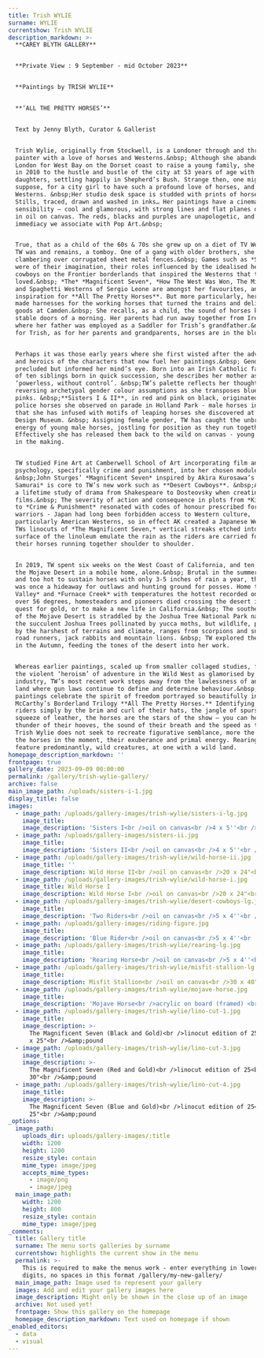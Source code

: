 ```yaml
---
title: Trish WYLIE
surname: WYLIE
currentshow: Trish WYLIE
description_markdown: >-
  **CAREY BLYTH GALLERY**


  **Private View : 9 September - mid October 2023**


  **Paintings by TRISH WYLIE**


  **‘ALL THE PRETTY HORSES’**


  Text by Jenny Blyth, Curator & Gallerist


  Trish Wylie, originally from Stockwell, is a Londoner through and through, a
  painter with a love of horses and Westerns.&nbsp; Although she abandoned
  London for West Bay on the Dorset coast to raise a young family, she returned
  in 2010 to the hustle and bustle of the city at 53 years of age with two
  daughters, settling happily in Shepherd’s Bush. Strange then, one might
  suppose, for a city girl to have such a profound love of horses, and more so
  Westerns. &nbsp;Her studio desk space is studded with prints of horses - Film
  Stills, traced, drawn and washed in inks… Her paintings have a cinematic
  sensibility – cool and glamorous, with strong lines and flat planes of colour
  in oil on canvas. The reds, blacks and purples are unapologetic, and lend an
  immediacy we associate with Pop Art.&nbsp;


  True, that as a child of the 60s & 70s she grew up on a diet of TV Westerns.
  TW was and remains, a tomboy. One of a gang with older brothers, she recalls
  clambering over corrugated sheet metal fences.&nbsp; Games such as *Stallions*
  were of their imagination, their roles influenced by the idealised heroics of
  cowboys on the Frontier borderlands that inspired the Westerns that they
  loved.&nbsp; *The* *Magnificent Seven*, *How The West Was Won, The Misfits*
  and Spaghetti Westerns of Sergio Leone are amongst her favourites, and
  inspiration for **All The Pretty Horses**. But more particularly, her father
  made harnesses for the working horses that turned the trains and delivered
  goods at Camden.&nbsp; She recalls, as a child, the sound of horses kicking
  stable doors of a morning. Her parents had run away together from Ireland
  where her father was employed as a Saddler for Trish’s grandfather.&nbsp; So
  for Trish, as for her parents and grandparents, horses are in the blood.&nbsp;


  Perhaps it was those early years where she first wisted after the adventure
  and heroics of the characters that now fuel her paintings.&nbsp; Gender
  precluded but informed her mind’s eye. Born into an Irish Catholic family, one
  of ten siblings born in quick succession, she describes her mother as
  ‘powerless, without control’. &nbsp;TW’s palette reflects her thoughts,
  reversing archetypal gender colour assumptions as she transposes blues with
  pinks. &nbsp;**Sisters I & II**, in red and pink on black, originated from
  police horses she observed on parade in Holland Park - male horses in reality
  that she has infused with motifs of leaping horses she discovered at the
  Design Museum. &nbsp; Assigning female gender, TW has caught the unbridled
  energy of young male horses, jostling for position as they run together.
  Effectively she has released them back to the wild on canvas - young stallions
  in the making.


  TW studied Fine Art at Camberwell School of Art incorporating film and
  psychology, specifically crime and punishment, into her chosen modules.
  &nbsp;John Sturges’ *Magnificent Seven* inspired by Akira Kurosawa’s *Seven
  Samurai* is core to TW’s new work such as **Desert Cowboys**. &nbsp;AK drew on
  a lifetime study of drama from Shakespeare to Dosteovsky when creating his
  films.&nbsp; The severity of action and consequence in plots from *King Lear*
  to *Crime & Punishment* resonated with codes of honour prescribed for Samurai
  warriors - Japan had long been forbidden access to Western culture,
  particularly American Westerns, so in effect AK created a Japanese Western. In
  TWs linocuts of *The Magnificent Seven,* vertical streaks etched into the
  surface of the linoleum emulate the rain as the riders are carried forward by
  their horses running together shoulder to shoulder.


  In 2019, TW spent six weeks on the West Coast of California, and ten days in
  the Mojave Desert in a mobile home, alone.&nbsp; Brutal in the summer months,
  and too hot to sustain horses with only 3-5 inches of rain a year, the desert
  was once a hideaway for outlaws and hunting ground for posses. Home to *Death
  Valley* and *Furnace Creek* with temperatures the hottest recorded on Earth at
  over 56 degrees, homesteaders and pioneers died crossing the desert in their
  quest for gold, or to make a new life in California.&nbsp; The southern region
  of the Mojave Desert is straddled by the Joshua Tree National Park named after
  the succulent Joshua Trees pollinated by yucca moths, but wildlife, prescribed
  by the harshest of terrains and climate, ranges from scorpions and snakes to
  road runners, jack rabbits and mountain lions. &nbsp; TW explored the Mojave
  in the Autumn, feeding the tones of the desert into her work.


  Whereas earlier paintings, scaled up from smaller collaged studies, featured
  the violent ‘heroism’ of adventure in the Wild West as glamorised by the film
  industry, TW’s most recent work steps away from the lawlessness of an untamed
  land where gun laws continue to define and determine behaviour.&nbsp; Her new
  paintings celebrate the spirit of freedom portrayed so beautifully in Cormac
  McCarthy’s Borderland Trilogy **All The Pretty Horses.** Identifying the
  riders simply by the brim and curl of their hats, the jangle of spurs and the
  squeeze of leather, the horses are the stars of the show – you can hear the
  thunder of their hooves, the sound of their breath and the speed as they run.
  Trish Wylie does not seek to recreate figurative semblance, more the spirit of
  the horses in the moment, their exuberance and primal energy. Rearing horses
  feature predominantly, wild creatures, at one with a wild land.
homepage_description_markdown: ''
frontpage: true
gallery_date: 2023-09-09 00:00:00
permalink: /gallery/trish-wylie-gallery/
archive: false
main_image_path: /uploads/sisters-i-1.jpg
display_title: false
images:
  - image_path: /uploads/gallery-images/trish-wylie/sisters-i-lg.jpg
    image_title:
    image_description: 'Sisters I<br />oil on canvas<br />4 x 5''<br />&amp;pound '
  - image_path: /uploads/gallery-images/sisters-ii.jpg
    image_title:
    image_description: 'Sisters II<br />oil on canvas<br />4 x 5''<br />&amp;pound '
  - image_path: /uploads/gallery-images/trish-wylie/wild-horse-ii.jpg
    image_title: ''
    image_description: Wild Horse II<br />oil on canvas<br />20 x 24"<br
  - image_path: /uploads/gallery-images/trish-wylie/wild-horse-i.jpg
    image_title: Wild Horse I
    image_description: Wild Horse I<br />oil on canvas<br />20 x 24"<br
  - image_path: /uploads/gallery-images/trish-wylie/desert-cowboys-lg.jpg
    image_title:
    image_description: 'Two Riders<br />oil on canvas<br />5 x 4''<br />&amp;pound '
  - image_path: /uploads/gallery-images/riding-figure.jpg
    image_title:
    image_description: 'Blue Rider<br />oil on canvas<br />5 x 4''<br '
  - image_path: /uploads/gallery-images/trish-wylie/rearing-lg.jpg
    image_title:
    image_description: 'Rearing Horse<br />oil on canvas<br />5 x 4''<br />&amp;pound '
  - image_path: /uploads/gallery-images/trish-wylie/misfit-stallion-lg.jpg
    image_title:
    image_description: Misfit Stallion<br />oil on canvas<br />30 x 40"<br
  - image_path: /uploads/gallery-images/trish-wylie/mojave-horse.jpg
    image_title:
    image_description: 'Mojave Horse<br />acrylic on board (framed) <br />12 x 16"<br '
  - image_path: /uploads/gallery-images/trish-wylie/lino-cut-1.jpg
    image_title:
    image_description: >-
      The Magnificent Seven (Black and Gold)<br />linocut edition of 25<br />30
      x 25"<br />&amp;pound 
  - image_path: /uploads/gallery-images/trish-wylie/lino-cut-3.jpg
    image_title:
    image_description: >-
      The Magnificent Seven (Red and Gold)<br />linocut edition of 25<br />25 x
      30"<br />&amp;pound 
  - image_path: /uploads/gallery-images/trish-wylie/lino-cut-4.jpg
    image_title:
    image_description: >-
      The Magnificent Seven (Blue and Gold)<br />linocut edition of 25<br />30 x
      25"<br />&amp;pound 
_options:
  image_path:
    uploads_dir: uploads/gallery-images/:title
    width: 1200
    height: 1200
    resize_style: contain
    mime_type: image/jpeg
    accepts_mime_types:
      - image/png
      - image/jpeg
  main_image_path:
    width: 1200
    height: 800
    resize_style: contain
    mime_type: image/jpeg
_comments:
  title: Gallery title
  surname: The menu sorts galleries by surname
  currentshow: highlights the current show in the menu
  permalink: >-
    This is required to make the menus work - enter everything in lower case, no
    digits, no spaces in this format /gallery/my-new-gallery/
  main_image_path: Image used to represent your gallery
  images: Add and edit your gallery images here
  image_description: Might only be shown in the close up of an image
  archive: Not used yet!
  frontpage: Show this gallery on the homepage
  homepage_description_markdown: Text used on homepage if shown
_enabled_editors:
  - data
  - visual
---
```


